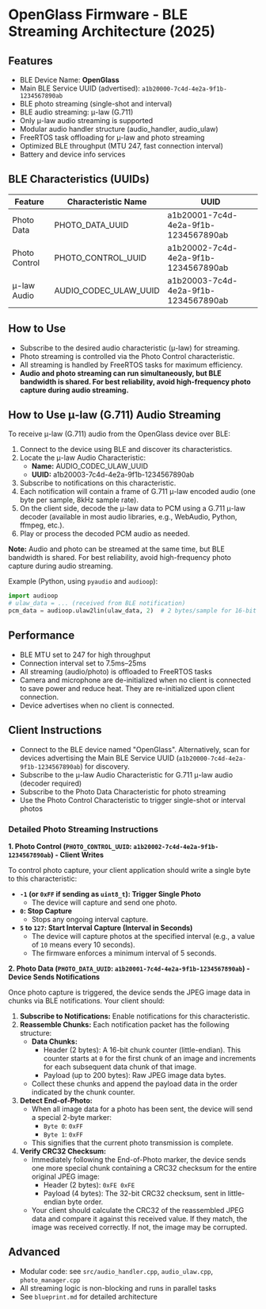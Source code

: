 # OpenGlass Firmware - BLE Streaming Architecture (2025)

## Features
- BLE Device Name: **OpenGlass**
- Main BLE Service UUID (advertised): `a1b20000-7c4d-4e2a-9f1b-1234567890ab`
- BLE photo streaming (single-shot and interval)
- BLE audio streaming: μ-law (G.711)
- Only μ-law audio streaming is supported
- Modular audio handler structure (audio_handler, audio_ulaw)
- FreeRTOS task offloading for μ-law and photo streaming
- Optimized BLE throughput (MTU 247, fast connection interval)
- Battery and device info services

## BLE Characteristics (UUIDs)
| Feature         | Characteristic Name      | UUID                                    |
|----------------|-------------------------|------------------------------------------|
| Photo Data     | PHOTO_DATA_UUID         | a1b20001-7c4d-4e2a-9f1b-1234567890ab     |
| Photo Control  | PHOTO_CONTROL_UUID      | a1b20002-7c4d-4e2a-9f1b-1234567890ab     |
| μ-law Audio    | AUDIO_CODEC_ULAW_UUID   | a1b20003-7c4d-4e2a-9f1b-1234567890ab     |

## How to Use
- Subscribe to the desired audio characteristic (μ-law) for streaming.
- Photo streaming is controlled via the Photo Control characteristic.
- All streaming is handled by FreeRTOS tasks for maximum efficiency.
- **Audio and photo streaming can run simultaneously, but BLE bandwidth is shared. For best reliability, avoid high-frequency photo capture during audio streaming.**

## How to Use μ-law (G.711) Audio Streaming

To receive μ-law (G.711) audio from the OpenGlass device over BLE:

1. Connect to the device using BLE and discover its characteristics.
2. Locate the μ-law Audio Characteristic:
   - **Name:** AUDIO_CODEC_ULAW_UUID
   - **UUID:** a1b20003-7c4d-4e2a-9f1b-1234567890ab
3. Subscribe to notifications on this characteristic.
4. Each notification will contain a frame of G.711 μ-law encoded audio (one byte per sample, 8kHz sample rate).
5. On the client side, decode the μ-law data to PCM using a G.711 μ-law decoder (available in most audio libraries, e.g., WebAudio, Python, ffmpeg, etc.).
6. Play or process the decoded PCM audio as needed.

**Note:** Audio and photo can be streamed at the same time, but BLE bandwidth is shared. For best reliability, avoid high-frequency photo capture during audio streaming.

Example (Python, using `pyaudio` and `audioop`):
```python
import audioop
# ulaw_data = ... (received from BLE notification)
pcm_data = audioop.ulaw2lin(ulaw_data, 2)  # 2 bytes/sample for 16-bit PCM
```

## Performance
- BLE MTU set to 247 for high throughput
- Connection interval set to 7.5ms–25ms
- All streaming (audio/photo) is offloaded to FreeRTOS tasks
- Camera and microphone are de-initialized when no client is connected to save power and reduce heat. They are re-initialized upon client connection.
- Device advertises when no client is connected.

## Client Instructions
- Connect to the BLE device named "OpenGlass". Alternatively, scan for devices advertising the Main BLE Service UUID (`a1b20000-7c4d-4e2a-9f1b-1234567890ab`) for discovery.
- Subscribe to the μ-law Audio Characteristic for G.711 μ-law audio (decoder required)
- Subscribe to the Photo Data Characteristic for photo streaming
- Use the Photo Control Characteristic to trigger single-shot or interval photos

### Detailed Photo Streaming Instructions

**1. Photo Control (`PHOTO_CONTROL_UUID`: `a1b20002-7c4d-4e2a-9f1b-1234567890ab`) - Client Writes**

To control photo capture, your client application should write a single byte to this characteristic:

*   **`-1` (or `0xFF` if sending as `uint8_t`): Trigger Single Photo**
    *   The device will capture and send one photo.
*   **`0`: Stop Capture**
    *   Stops any ongoing interval capture.
*   **`5` to `127`: Start Interval Capture (Interval in Seconds)**
    *   The device will capture photos at the specified interval (e.g., a value of `10` means every 10 seconds).
    *   The firmware enforces a minimum interval of 5 seconds.

**2. Photo Data (`PHOTO_DATA_UUID`: `a1b20001-7c4d-4e2a-9f1b-1234567890ab`) - Device Sends Notifications**

Once photo capture is triggered, the device sends the JPEG image data in chunks via BLE notifications. Your client should:

1.  **Subscribe to Notifications:** Enable notifications for this characteristic.
2.  **Reassemble Chunks:** Each notification packet has the following structure:
    *   **Data Chunks:**
        *   Header (2 bytes): A 16-bit chunk counter (little-endian). This counter starts at `0` for the first chunk of an image and increments for each subsequent data chunk of that image.
        *   Payload (up to 200 bytes): Raw JPEG image data bytes.
    *   Collect these chunks and append the payload data in the order indicated by the chunk counter.
3.  **Detect End-of-Photo:**
    *   When all image data for a photo has been sent, the device will send a special 2-byte marker:
        *   `Byte 0`: `0xFF`
        *   `Byte 1`: `0xFF`
    *   This signifies that the current photo transmission is complete.
4.  **Verify CRC32 Checksum:**
    *   Immediately following the End-of-Photo marker, the device sends one more special chunk containing a CRC32 checksum for the entire original JPEG image:
        *   Header (2 bytes): `0xFE 0xFE`
        *   Payload (4 bytes): The 32-bit CRC32 checksum, sent in little-endian byte order.
    *   Your client should calculate the CRC32 of the reassembled JPEG data and compare it against this received value. If they match, the image was received correctly. If not, the image may be corrupted.

## Advanced
- Modular code: see `src/audio_handler.cpp`, `audio_ulaw.cpp`, `photo_manager.cpp`
- All streaming logic is non-blocking and runs in parallel tasks
- See `blueprint.md` for detailed architecture
